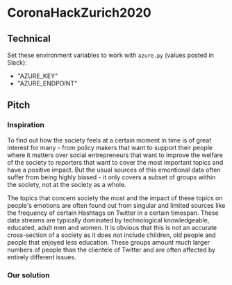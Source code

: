 # CoronaHackZurich2020

## Technical
Set these environment variables to work with `azure.py` (values posted in Slack):
- "AZURE_KEY"
- "AZURE_ENDPOINT"

## Pitch
### Inspiration
To find out how the society feels at a certain moment in time is of great interest for many - from policy makers that want to support their people where it matters over social entrepreneurs that want to improve the welfare of the society to reporters that want to cover the most important topics and have a positive impact.
But the usual sources of this emontional data often suffer from being highly biased - it only covers a subset of groups within the society, not at the society as a whole.

The topics that concern society the most and the impact of these topics on people's emotions are often found out from singular and limited sources like the frequency of certain Hashtags on Twitter in a certain timespan.
These data streams are typically dominated by technological knowledgeable, educated, adult men and women.
It is obvious that this is not an accurate cross-section of a society as it does not include children, old people and people that enjoyed less education.
These groups amount much larger numbers of people than the clientele of Twitter and are often affected by entirely different issues.

### Our solution
